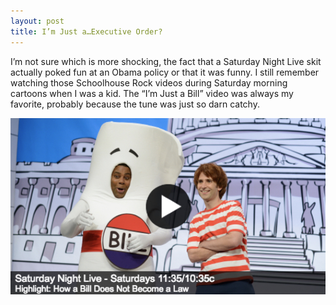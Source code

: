 ```yaml
---
layout: post
title: I’m Just a…Executive Order?
---
```


I’m not sure which is more shocking, the fact that a Saturday Night Live skit actually poked fun at an Obama policy or that it was funny. I still remember watching those Schoolhouse Rock videos during Saturday morning cartoons when I was a kid. The “I’m Just a Bill” video was always my favorite, probably because the tune was just so darn catchy.

[![SNL - How a Bill Does Not Become a Law](/images/SNL_How_Bill_Not_Become_Law.png)](http://www.nbc.com/saturday-night-live/video/how-a-bill-does-not-become-a-law/2830152)
